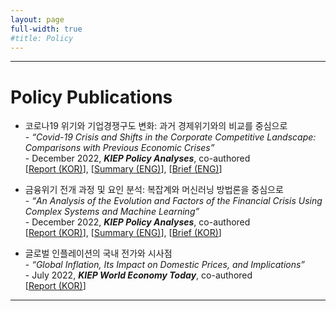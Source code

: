 ```yaml
---
layout: page
full-width: true
#title: Policy 
---
```


<hr size="2px">

# Policy Publications 
* 코로나19 위기와 기업경쟁구도 변화: 과거 경제위기와의 비교를 중심으로 <br>
  -&nbsp;_“Covid-19 Crisis and Shifts in the Corporate Competitive Landscape: Comparisons with Previous Economic Crises”_ <br>
  -&nbsp;December 2022, _**KIEP Policy Analyses**_, co-authored <br>
  [[Report (KOR)](https://econhanwt.github.io/my_docs/papers/2022_12_KIEP_Policy_Analyses_CovidCorpComp.pdf)], [[Summary (ENG)](https://econhanwt.github.io/my_docs/papers/2022_12_KIEP_Policy_Analyses_SumEng_CovidCorpComp.pdf)], [[Brief (ENG)](https://econhanwt.github.io/my_docs/papers/2023_04_KIEP_Policy_Analyses_Brief_Eng_Covid19_firms.pdf)] 

* 금융위기 전개 과정 및 요인 분석: 복잡계와 머신러닝 방법론을 중심으로 <br>
  -&nbsp;_“An Analysis of the Evolution and Factors of the Financial Crisis Using Complex Systems and Machine Learning”_ <br>
  -&nbsp;December 2022, _**KIEP Policy Analyses**_, co-authored <br>
  [[Report (KOR)](https://econhanwt.github.io/my_docs/papers/2022_12_KIEP_Policy_Analyses_FinCrisis.pdf)], [[Summary (ENG)](https://econhanwt.github.io/my_docs/papers/2022_12_KIEP_Policy_Analyses_SumEng_FinCrisis.pdf)], [[Brief (KOR)](https://econhanwt.github.io/my_docs/papers/2022_12_KIEP_Policy_Analyses_Brief_Kor_FinCrisis.pdf)] 

* 글로벌 인플레이션의 국내 전가와 시사점 <br>
  -&nbsp;_“Global Inflation, Its Impact on Domestic Prices, and Implications”_ <br>
  -&nbsp;July 2022, _**KIEP World Economy Today**_, co-authored <br>
  [[Report (KOR)](https://econhanwt.github.io/my_docs/papers/2022_07_World_Economy_Today_Global_Inflation.pdf)] 

<hr size="2px">
